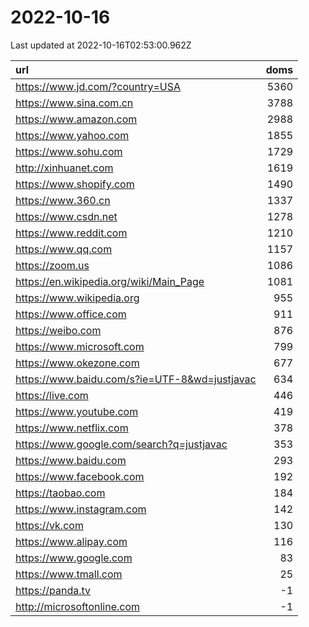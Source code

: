 # 2022-10-16

<!-- BEGIN -->
Last updated at 2022-10-16T02:53:00.962Z

url | doms
:- | -:
https://www.jd.com/?country=USA | 5360
https://www.sina.com.cn | 3788
https://www.amazon.com | 2988
https://www.yahoo.com | 1855
https://www.sohu.com | 1729
http://xinhuanet.com | 1619
https://www.shopify.com | 1490
https://www.360.cn | 1337
https://www.csdn.net | 1278
https://www.reddit.com | 1210
https://www.qq.com | 1157
https://zoom.us | 1086
https://en.wikipedia.org/wiki/Main_Page | 1081
https://www.wikipedia.org | 955
https://www.office.com | 911
https://weibo.com | 876
https://www.microsoft.com | 799
https://www.okezone.com | 677
https://www.baidu.com/s?ie=UTF-8&wd=justjavac | 634
https://live.com | 446
https://www.youtube.com | 419
https://www.netflix.com | 378
https://www.google.com/search?q=justjavac | 353
https://www.baidu.com | 293
https://www.facebook.com | 192
https://taobao.com | 184
https://www.instagram.com | 142
https://vk.com | 130
https://www.alipay.com | 116
https://www.google.com | 83
https://www.tmall.com | 25
https://panda.tv | -1
http://microsoftonline.com | -1
<!-- END -->
